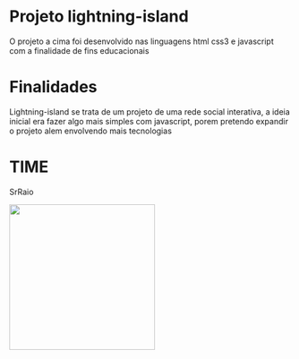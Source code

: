 <h1>Projeto lightning-island</h1>
<p>O projeto a cima foi desenvolvido nas linguagens html css3 e javascript com a finalidade de fins educacionais</p>
<h1>Finalidades</h1>
<p>Lightning-island se trata de um projeto de uma rede social interativa, a ideia inicial era fazer algo mais simples com javascript, porem pretendo expandir o projeto alem envolvendo mais tecnologias</p>
<h1>TIME</h1>
<p>SrRaio</p>
<img style="height:auto;" alt="" src="https://avatars.githubusercontent.com/u/130098498?v=4" width="260" height="260" class="avatar avatar-user width-full border color-bg-default">
